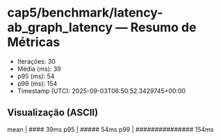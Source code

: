 # cap5/benchmark/latency-ab_graph_latency — Resumo de Métricas

- Iterações: 30
- Média (ms): 39
- p95 (ms): 54
- p99 (ms): 154
- Timestamp (UTC): 2025-09-03T06:50:52.3429745+00:00

## Visualização (ASCII)

mean     | #### 39ms
p95      | ##### 54ms
p99      | ############### 154ms
